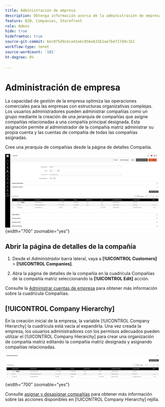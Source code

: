 ```yaml
---
title: Administración de empresa
description: Obtenga información acerca de la administración de empresas y cómo funcionan entre empresas en B2B.
feature: B2B, Companies, Storefront
role: Admin
hide: true
hidefromtoc: true
source-git-commit: 6ec075d9cbce41ebc056e631b1ae7b4f2749c161
workflow-type: tm+mt
source-wordcount: '181'
ht-degree: 0%

---
```



# Administración de empresa

La capacidad de gestión de la empresa optimiza las operaciones comerciales para las empresas con estructuras organizativas complejas. Los usuarios administradores pueden administrar compañías como un grupo mediante la creación de una jerarquía de compañías que asigne compañías relacionadas a una compañía principal designada. Esta asignación permite al administrador de la compañía matriz administrar su propia cuenta y las cuentas de compañía de todas las compañías asignadas.

Cree una jerarquía de compañías desde la página de detalles Compañía.

![Cuadrícula de compañías](./assets/company-detail-view.png){width="700" zoomable="yes"}

## Abrir la página de detalles de la compañía

1. Desde el _Administrador_ barra lateral, vaya a **[!UICONTROL Customers]** > **[!UICONTROL Companies]**.

1. Abra la página de detalles de la compañía en la cuadrícula Compañías de la compañía matriz seleccionando la **[!UICONTROL Edit]** acción.

Consulte la [Administrar cuentas de empresa](account-company-manage.md) para obtener más información sobre la cuadrícula Compañías.

## [!UICONTROL Company Hierarchy]

En la creación inicial de la empresa, la variable [!UICONTROL Company Hierarchy] la cuadrícula está vacía al expandirla. Una vez creada la empresa, los usuarios administradores con los permisos adecuados pueden utilizar el [!UICONTROL Company Hierarchy] para crear una organización de compañía matriz editando la compañía matriz designada y asignando compañías relacionadas.

![Cuadrícula de jerarquía de compañías](./assets/company-hierarchy-grid.png){width="700" zoomable="yes"}

Consulte [asignar y desasignar compañías](assign-companies.md) para obtener más información sobre las acciones disponibles en [!UICONTROL Company Hierarchy] rejilla.
